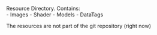 Resource Directory. Contains:  
	- Images
	- Shader
	- Models
	- DataTags

The resources are not part of the git repository (right now)
